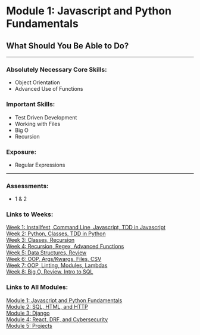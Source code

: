 # Module 1: Javascript and Python Fundamentals


## What Should You Be Able to Do?
----
### Absolutely Necessary Core Skills:
- Object Orientation
- Advanced Use of Functions

### Important Skills:
- Test Driven Development
- Working with Files
- Big O
- Recursion

### Exposure:
- Regular Expressions
----

### Assessments:
- 1 & 2


### Links to Weeks:
[Week 1: Installfest, Command Line, Javascript, TDD in Javascript](https://github.com/deltaplatoonew/curriculum/tree/master/Module-1--Javascript-and-Python-Fundamentals/wk-01--Setup)<br/>
[Week 2: Python, Classes, TDD in Python](https://github.com/deltaplatoonew/curriculum/tree/master/Module-1--Javascript-and-Python-Fundamentals/wk-02--Classes-TDD)<br/>
[Week 3: Classes, Recursion](https://github.com/deltaplatoonew/curriculum/tree/master/Module-1--Javascript-and-Python-Fundamentals/wk-03--Classes-Recursion)<br/>
[Week 4: Recursion, Regex, Advanced Functions](https://github.com/deltaplatoonew/curriculum/tree/master/Module-1--Javascript-and-Python-Fundamentals/wk-04--Recursion-Regex-FP)<br/>
[Week 5: Data Structures, Review](https://github.com/deltaplatoonew/curriculum/tree/master/Module-1--Javascript-and-Python-Fundamentals/wk-05--DataStructures-Review)<br/>
[Week 6: OOP, Args/Kwargs, Files, CSV](https://github.com/deltaplatoonew/curriculum/tree/master/Module-1--Javascript-and-Python-Fundamentals/wk-06--OOP-CSV)<br/>
[Week 7: OOP, Linting, Modules, Lambdas](https://github.com/deltaplatoonew/curriculum/tree/master/Module-1--Javascript-and-Python-Fundamentals/wk-07--OOP-Modules-FP)<br/>
[Week 8: Big O, Review, Intro to SQL](https://github.com/deltaplatoonew/curriculum/tree/master/Module-1--Javascript-and-Python-Fundamentals/wk-08--BigO-Review)<br/>


### Links to All Modules:
[Module 1: Javascript and Python Fundamentals](https://github.com/deltaplatoonew/curriculum/tree/master/Module-1--Javascript-and-Python-Fundamentals)<br/>
[Module 2: SQL, HTML, and HTTP](https://github.com/deltaplatoonew/curriculum/tree/master/Module-2--SQL-HTML-HTTP)<br/>
[Module 3: Django](https://github.com/deltaplatoonew/curriculum/tree/master/Module-3--Django)<br/>
[Module 4: React, DRF, and Cybersecurity](https://github.com/deltaplatoonew/curriculum/tree/master/Module-4--React-DRF-Cybersecurity)<br/>
[Module 5: Projects](https://github.com/deltaplatoonew/curriculum/tree/master/Module-5--Projects)<br/>
